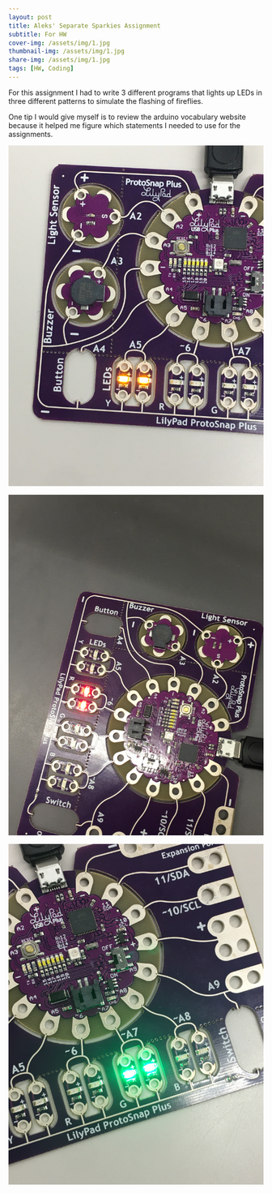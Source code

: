```yaml
---
layout: post
title: Aleks' Separate Sparkies Assignment
subtitle: For HW 
cover-img: /assets/img/1.jpg
thumbnail-img: /assets/img/1.jpg
share-img: /assets/img/1.jpg
tags: [HW, Coding]
---
```



For this assignment I had to write 3 different programs that lights up LEDs in three different patterns to simulate the flashing of fireflies.


One tip I would give myself is to review the arduino vocabulary website because it helped me figure which statements I needed to use for the assignments.

![1](/assets/img/1.jpg "1")

![2](/assets/img/2.jpg "2")

![3](/assets/img/3.jpg "3")

